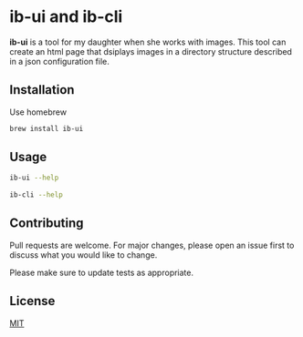 # ib-ui and ib-cli

**ib-ui** is a tool for my daughter when she works with images. This tool can create an html page that dsiplays images in a directory structure described in a json configuration file.

## Installation

Use homebrew 

```bash
brew install ib-ui
```

## Usage

```bash
ib-ui --help
 
ib-cli --help
```

## Contributing

Pull requests are welcome. For major changes, please open an issue first
to discuss what you would like to change.

Please make sure to update tests as appropriate.

## License

[MIT](https://choosealicense.com/licenses/mit/)